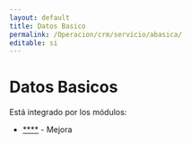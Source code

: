 ```yaml
---
layout: default
title: Datos Basico
permalink: /Operacion/crm/servicio/abasica/
editable: si
---
```


# Datos Basicos

Está integrado por los módulos:

* [****]() - Mejora 